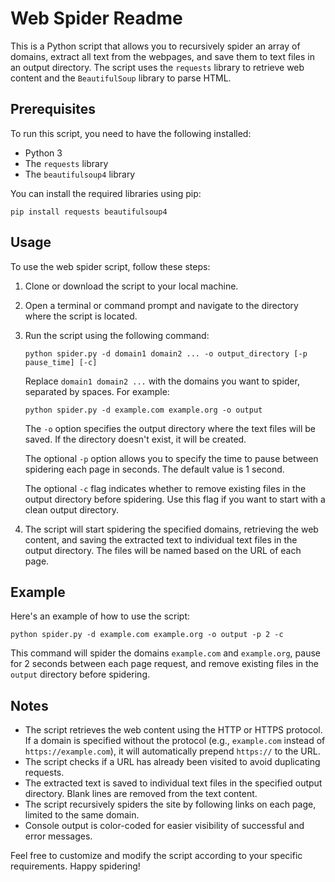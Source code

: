 # Web Spider Readme

This is a Python script that allows you to recursively spider an array of domains, extract all text from the webpages, and save them to text files in an output directory. The script uses the `requests` library to retrieve web content and the `BeautifulSoup` library to parse HTML.

## Prerequisites

To run this script, you need to have the following installed:

- Python 3
- The `requests` library
- The `beautifulsoup4` library

You can install the required libraries using pip:

```shell
pip install requests beautifulsoup4
```

## Usage

To use the web spider script, follow these steps:

1. Clone or download the script to your local machine.
2. Open a terminal or command prompt and navigate to the directory where the script is located.
3. Run the script using the following command:

   ```shell
   python spider.py -d domain1 domain2 ... -o output_directory [-p pause_time] [-c]
   ```

   Replace `domain1 domain2 ...` with the domains you want to spider, separated by spaces. For example:

   ```shell
   python spider.py -d example.com example.org -o output
   ```

   The `-o` option specifies the output directory where the text files will be saved. If the directory doesn't exist, it will be created.

   The optional `-p` option allows you to specify the time to pause between spidering each page in seconds. The default value is 1 second.

   The optional `-c` flag indicates whether to remove existing files in the output directory before spidering. Use this flag if you want to start with a clean output directory.

4. The script will start spidering the specified domains, retrieving the web content, and saving the extracted text to individual text files in the output directory. The files will be named based on the URL of each page.

## Example

Here's an example of how to use the script:

```shell
python spider.py -d example.com example.org -o output -p 2 -c
```

This command will spider the domains `example.com` and `example.org`, pause for 2 seconds between each page request, and remove existing files in the `output` directory before spidering.

## Notes

- The script retrieves the web content using the HTTP or HTTPS protocol. If a domain is specified without the protocol (e.g., `example.com` instead of `https://example.com`), it will automatically prepend `https://` to the URL.
- The script checks if a URL has already been visited to avoid duplicating requests.
- The extracted text is saved to individual text files in the specified output directory. Blank lines are removed from the text content.
- The script recursively spiders the site by following links on each page, limited to the same domain.
- Console output is color-coded for easier visibility of successful and error messages.

Feel free to customize and modify the script according to your specific requirements. Happy spidering!
